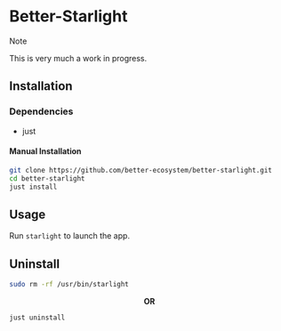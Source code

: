 # Better-Starlight

> [!NOTE]  
> This is very much a work in progress.

## Installation

### Dependencies

- just

#### Manual Installation

``` bash
git clone https://github.com/better-ecosystem/better-starlight.git
cd better-starlight
just install
```

## Usage

Run `starlight` to launch the app.

## Uninstall

``` bash  
sudo rm -rf /usr/bin/starlight
```

<p align="center" ><b>OR</b></p>

``` bash  
just uninstall
```
